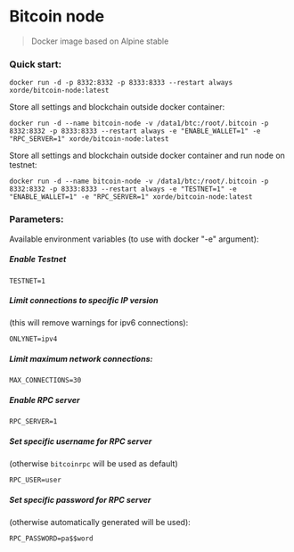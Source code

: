 # Bitcoin node
>Docker image based on Alpine stable

### Quick start:
```shell
docker run -d -p 8332:8332 -p 8333:8333 --restart always xorde/bitcoin-node:latest
```

Store all settings and blockchain outside docker container:
```shell
docker run -d --name bitcoin-node -v /data1/btc:/root/.bitcoin -p 8332:8332 -p 8333:8333 --restart always -e "ENABLE_WALLET=1" -e "RPC_SERVER=1" xorde/bitcoin-node:latest
```

Store all settings and blockchain outside docker container and run node on testnet:
```shell
docker run -d --name bitcoin-node -v /data1/btc:/root/.bitcoin -p 8332:8332 -p 8333:8333 --restart always -e "TESTNET=1" -e "ENABLE_WALLET=1" -e "RPC_SERVER=1" xorde/bitcoin-node:latest
```

### Parameters:

Available environment variables (to use with docker "-e" argument):

##### Enable Testnet
```
TESTNET=1
```

##### Limit connections to specific IP version 
(this will remove warnings for ipv6 connections):
```
ONLYNET=ipv4
```

##### Limit maximum network connections:
```
MAX_CONNECTIONS=30
```

##### Enable RPC server
```
RPC_SERVER=1
```

##### Set specific username for RPC server
(otherwise `bitcoinrpc` will be used as default)
```
RPC_USER=user
```

##### Set specific password for RPC server 
(otherwise automatically generated will be used):
```
RPC_PASSWORD=pa$$word
```


